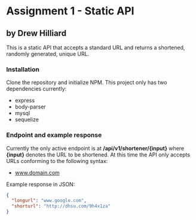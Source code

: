 # Assignment 1 - Static API
## by Drew Hilliard
This is a static API that accepts a standard URL and returns a shortened, randomly generated, unique URL. 

### Installation
Clone the repository and initialize NPM. This project only has two dependencies currently:
* express 
* body-parser
* mysql
* sequelize

### Endpoint and example response
Currently the only active endpoint is at __/api/v1/shortener/{input}__ where __{input}__ denotes the URL to be shortened. At this time the API only accepts URLs conforming to the following syntax: 
* www.domain.com

Example response in JSON: 
```json
{
  "longurl": "www.google.com",
  "shorturl": "http://dhsu.com/9h4x1za"
}
```